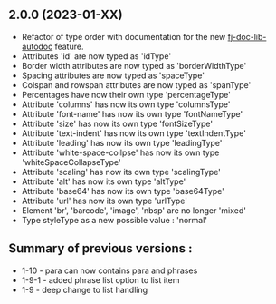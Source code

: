 2.0.0 (2023-01-XX)
------------------
* Refactor of type order with documentation for the new [fj-doc-lib-autodoc](https://github.com/fugerit-org/fj-doc/tree/main/fj-doc-lib-autodoc) feature.
* Attributes 'id' are now typed as 'idType'
* Border width attributes are now typed as 'borderWidthType'
* Spacing attributes are now typed as 'spaceType'
* Colspan and rowspan attributes are now typed as 'spanType'
* Percentages have now their own type 'percentageType'
* Attribute 'columns' has now its own type 'columnsType'
* Attribute 'font-name' has now its own type 'fontNameType'
* Attribute 'size' has now its own type 'fontSizeType'
* Attribute 'text-indent' has now its own type 'textIndentType'
* Attribute 'leading' has now its own type 'leadingType'
* Attribute 'white-space-collpse' has now its own type 'whiteSpaceCollapseType'
* Attribute 'scaling' has now its own type 'scalingType'
* Attribute 'alt' has now its own type 'altType'
* Attribute 'base64' has now its own type 'base64Type'
* Attribute 'url' has now its own type 'urlType'
* Element 'br', 'barcode', 'image', 'nbsp' are no longer 'mixed'
* Type styleType as a new possible value : 'normal'

Summary of previous versions : 
-----------------------------
* 1-10 - para can now contains para and phrases
* 1-9-1 - added phrase list option to list item
* 1-9 - deep change to list handling
